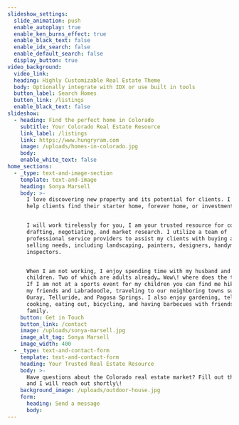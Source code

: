 ```yaml
---
slideshow_settings:
  slide_animation: push
  enable_autoplay: true
  enable_ken_burns_effect: true
  enable_black_text: false
  enable_idx_search: false
  enable_default_search: false
  display_button: true
video_background:
  video_link:
  heading: Highly Customizable Real Estate Theme
  body: Optionally integrate with IDX or use built in tools
  button_label: Search Homes
  button_link: /listings
  enable_black_text: false
slideshow:
  - heading: Find the perfect home in Colorado
    subtitle: Your Colorado Real Estate Resource
    link_label: /listings
    link: https://www.hungryram.com
    image: /uploads/homes-in-colorado.jpg
    body:
    enable_white_text: false
home_sections:
  - _type: text-and-image-section
    template: text-and-image
    heading: Sonya Marsell
    body: >-
      I love discovering new property and its potential for clients. I love to
      help clients find their starter home, forever home, or investment.&nbsp;


      I will work tirelessly for you, I am your trusted resource for contract
      drafting, negotiating, and market research. I utilize a team of
      professional service providers to assist my clients with buying and
      selling needs, including landscaping, painters, designers, handymen, and
      inspectors.


      When I am not working, I enjoy spending time with my husband and four
      children. Two of which are adults already… Wow\! where does the time go.
      If I am not at a sports event for my children you can find me hiking with
      my friends and Labradoodle, traveling to our neighboring towns such as
      Ouray, Telluride, and Pagosa Springs. I also enjoy gardening, television,
      cooking, eating out, bicycling, and having barbecues with friends and
      family.
    button: Get in Touch
    button_link: /contact
    image: /uploads/sonya-marsell.jpg
    image_alt_tag: Sonya Marsell
    image_width: 400
  - _type: text-and-contact-form
    template: text-and-contact-form
    heading: Your Trusted Real Estate Resource
    body: >-
      Have questions about the Colorado real estate market? Fill out the form
      and I will reach out shortly\!
    background_image: /uploads/outdoor-house.jpg
    form:
      heading: Send a message
      body:
---
```


